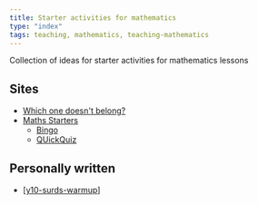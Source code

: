 ```yaml
---
title: Starter activities for mathematics
type: "index"
tags: teaching, mathematics, teaching-mathematics
---
```




Collection of ideas for starter activities for mathematics lessons

## Sites

- [Which one doesn't belong?](https://wodb.ca/)
- [Maths Starters](https://mathsstarters.net/)
    - [Bingo](https://mathsstarters.net/bingo)
    - [QUickQuiz](https://mathsstarters.net/quickquiz)

## Personally written

- [[y10-surds-warmup]]


[//begin]: # "Autogenerated link references for markdown compatibility"
[y10-surds-warmup]: math-lessons-resources/y10-surds-warmup "Year 10 Surds warmup"
[//end]: # "Autogenerated link references"